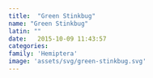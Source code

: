 ```yaml
---
title:  "Green Stinkbug"
name: "Green Stinkbug"
latin: ""
date:   2015-10-09 11:43:57
categories: 
family: 'Hemiptera'
image: 'assets/svg/green-stinkbug.svg'
---
```

